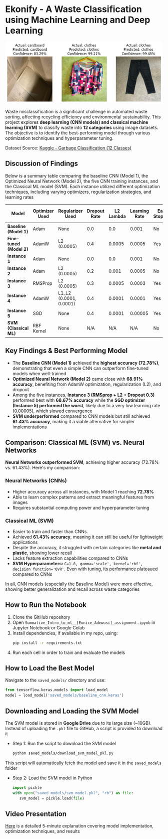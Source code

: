 # Ekonify - A Waste Classification using Machine Learning and Deep Learning

![alt text](image.png)

Waste misclassification is a significant challenge in automated waste sorting, affecting recycling efficiency and environmental sustainability. This project explores **deep learning (CNN models) and classical machine learning (SVM)** to classify waste into **12 categories** using image datasets. The objective is to identify the best-performing model through various optimization techniques and hyperparameter tuning.

Dataset Source: [Kaggle - Garbage Classification (12 Classes)](https://www.kaggle.com/datasets/mostafaabla/garbage-classification)

## Discussion of Findings
Below is a summary table comparing the baseline CNN (Model 1), the Optimized Neural Network (Model 2), the five CNN training instances, and the Classical ML model (SVM). Each instance utilized different optimization techniques, including varying optimizers, regularization strategies, and learning rates

| Model        | Optimizer Used | Regularizer Used | Dropout Rate | L2 Lambda | Learning Rate | Early Stopping | Epochs | Num of Layers | Accuracy | Precision (Macro) | Recall (Macro) | F1 Score (Macro) |
|-------------|----------|---------------|--------------|----------|--------------|----------------|--------|------------|----------|-------------------|---------------|----------------|
| **Baseline (Model 1)** | Adam      | None          | 0.0          | 0.0      | 0.001        | No             | 10     | 8          | **0.7278** | 0.6817            | 0.6290        | 0.6484         |
| **Fine-tuned (Model 2)** | AdamW     | L2 (0.0005)  | 0.4          | 0.0005   | 0.0005       | Yes            | 15     | 10         | 0.6891  | 0.6259            | **0.6549**    | 0.6303         |
| **Instance 1** | Adam      | None          | 0.0          | 0.0      | 0.001        | No             | 10     | 10         | 0.5222  | 0.5576            | 0.3572        | 0.3749         |
| **Instance 2** | Adam      | L2 (0.0005)  | 0.2          | 0.001    | 0.0005       | No             | 10     | 10         | 0.6431  | 0.6144            | 0.5532        | 0.5507         |
| **Instance 3** | RMSProp   | L2 (0.0005)  | 0.3          | 0.0005   | 0.0003       | Yes            | 12     | 10         | 0.6867  | 0.6107            | 0.6404        | 0.6146         |
| **Instance 4** | AdamW     | L1_L2 (0.0001, 0.0001) | 0.4 | 0.0001   | 0.0001       | Yes            | 12     | 10         | 0.6258  | 0.5510            | 0.6193        | 0.5665         |
| **Instance 5** | SGD       | None          | 0.4          | 0.0001   | 0.00005      | Yes            | 12     | 10         | 0.4556  | 0.4023            | 0.5018        | 0.4151         |
| **SVM (Classical ML)** | RBF Kernel | None          | N/A          | N/A      | N/A          | No             | N/A    | N/A        | 0.6143  | 0.5593            | 0.4859        | 0.5033         |

## Key Findings & Best Performing Model
- The **Baseline CNN (Model 1)** achieved the **highest accuracy (72.78%)**, demonstrating that even a simple CNN can outperform fine-tuned models when well-trained
- **Optimized Neural Network (Model 2)** came close with **68.91% accuracy**, benefiting from AdamW optimization, regularization (L2), and dropout
- Among the five instances, **Instance 3 (RMSprop + L2 + Dropout 0.3)** performed best with **68.67% accuracy** while the **SGD optimizer (Instance 5) performed the worst**, likely due to a very low learning rate (0.00005), which slowed convergence
- **SVM underperformed** compared to CNN models but still achieved **61.43% accuracy**, making it a viable alternative for simpler implementations

## Comparison: Classical ML (SVM) vs. Neural Networks
**Neural Networks outperformed SVM**, achieving higher accuracy (72.78% vs. 61.43%). Here's my comparison:

### Neural Networks (CNNs)
- Higher accuracy across all instances, with Model 1 reaching **72.78%**
- Able to learn complex patterns and extract meaningful features from images
- Requires substantial computing power and hyperparameter tuning

### Classical ML (SVM)
- Easier to train and faster than CNNs.
- Achieved **61.43% accuracy**, meaning it can still be useful for lightweight applications
- Despite the accuracy, it struggled with certain categories like **metal and plastic**, showing lower recall
- Lacks feature extraction capabilities compared to CNNs
- **SVM Hyperparameters:** `C=1.0, gamma='scale', kernel='rbf', decision function='OVR'`. Even with tuning, its performance plateaued compared to CNNs

In all, CNN models (especially the Baseline Model) were more effective, showing better generalization and recall across waste categories

## How to Run the Notebook
1. Clone the GitHub repository
2. Open `Summative_Intro_to_ml__[Eunice_Adewusi]_assignment.ipynb` in Jupyter Notebook or Google Colab
3. Install dependencies, if available in my repo, using:
   ```bash
   pip install -r requirements.txt
   ```
4. Run each cell in order to train and evaluate the models

## How to Load the Best Model
Navigate to the `saved_models/` directory and use:
   ```python
   from tensorflow.keras.models import load_model
   model = load_model('saved_models/baseline_cnn.keras')
   ```

## Downloading and Loading the SVM Model
The SVM model is stored in **Google Drive** due to its large size (~10GB). Instead of uploading the `.pkl` file to GitHub, a script is provided to download it

- Step 1: Run the script to download the SVM model
   ```sh
   python saved_models/download_svm_model_pkl.py
   ```
This script will automatically fetch the model and save it in the `saved_models` folder

- Step 2: Load the SVM model in Python
   ```python
   import pickle
   with open("saved_models/svm_model.pkl", "rb") as file:
      svm_model = pickle.load(file)
   ```

## Video Presentation
[Here](https://www.youtube.com/@climiradiroberts) is a detailed 5-minute explanation covering model implementation, optimization techniques, and results
